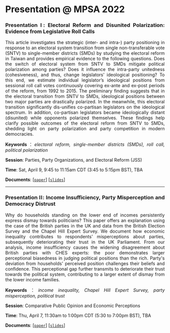 # Presentation @ MPSA 2022






<div style="text-align: justify">

### Presentation Ⅰ: Electoral Reform and Disunited Polarization: Evidence from Legislative Roll Calls

This article investigates the strategic (inter- and intra-) party positioning in response to an electoral system transition from single non-transferable vote (SNTV) to single-member districts (SMDs) by studying the electoral reform in Taiwan and provides empirical evidence to the following questions. Does the switch of electoral system from SNTV to SMDs mitigate political polarization among parties? Does it influence the intra-party unitedness (cohesiveness), and thus, change legislators’ ideological positioning? To this end, we estimate individual legislator’s ideological positions from sessional roll call votes continuously covering ex-ante and ex-post periods of the reform, from 1992 to 2015. The preliminary finding suggests that in the electoral transition from SNTV to SMDs, ideological positions between two major parties are drastically polarized. In the meanwhile, this electoral transition significantly dis-unifies co-partisan legislators on the ideological spectrum. In addition, co-partisan legislators became ideologically distant (disunited) while opponents polarized themselves. These findings help clarify possible outcomes of the electoral reform from SNTV to SMDs, shedding light on party polarization and party competition in modern democracies.

**Keywords**：*electoral reform, single-member districts (SMDs), roll call, political polarization*

**Session**: Parties, Party Organizations, and Electoral Reform (JSS)

**Time**: Sat, April 9, 9:45 to 11:15am CDT (3:45 to 5:15pm BST), TBA

**Documents**: [[`paper`](https://raw.githack.com/davidycliao/erdp/master/paper/Electoral_Reform_and_Disunited_Polarization.pdf)] [[`slides`](https://raw.githack.com/davidycliao/erdp/master/slides/slides.html)]

</div>

---

<div style="text-align: justify">

### Presentation ⅠⅠ: Income Insufficiency, Party Misperception and Democracy Distrust 

Why do households standing on the lower end of incomes persistently express dismay towards politicians? This paper offers an explanation using the case of the British parties in the UK and data from the British Election Survey and the Chapel Hill Expert Survey. We document how economic inequality contributes to respondents' misperceptions about parties, subsequently deteriorating their trust in the UK Parliament. From our analysis, income insufficiency causes the widening disagreement about British parties with CHES experts: the poor demonstrates larger perceptional biasedness in judging political positions than the rich. Party's deviation from households' perceived position challenges their beliefs and confidence. This perceptional gap further transmits to deteriorate their trust towards the political system, contributing to a larger extent of dismay from the lower income families.

**Keywords**：*income inequality, Chapel Hill Expert Survey, party misperception, political trust*

**Session**: Comparative Public Opinion and Economic Perceptions

**Time**: Thu, April 7, 11:30am to 1:00pm CDT (5:30 to 7:00pm BST), TBA

**Documents**: [[`paper`](https://raw.githack.com/davidycliao/figures/master/Party_Misperception__Party_voter_Incongruence_and_Political_Distrust.pdf)] [[`slides`](https://raw.githack.com/davidycliao/figures/master/Party_Misperception__Party_voter_Incongruence_and_Political_Distrust.pdf)]

</div>


<p align="center">
<style>
img {
  border: 1px solid #ddd;
  border-radius: 4px;
  padding: 5px;
  width: 150px;
}
</style>

</p>


